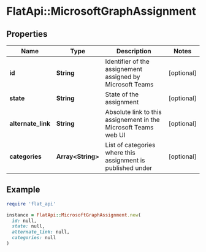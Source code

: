 # FlatApi::MicrosoftGraphAssignment

## Properties

| Name | Type | Description | Notes |
| ---- | ---- | ----------- | ----- |
| **id** | **String** | Identifier of the assignement assigned by Microsoft Teams | [optional] |
| **state** | **String** | State of the assignment | [optional] |
| **alternate_link** | **String** | Absolute link to this assignement in the Microsoft Teams web UI | [optional] |
| **categories** | **Array&lt;String&gt;** | List of categories where this assignment is published under | [optional] |

## Example

```ruby
require 'flat_api'

instance = FlatApi::MicrosoftGraphAssignment.new(
  id: null,
  state: null,
  alternate_link: null,
  categories: null
)
```

